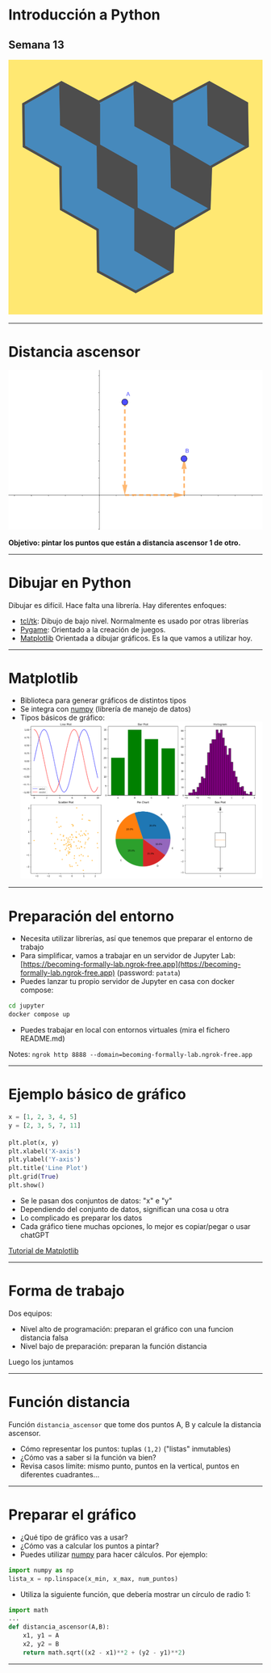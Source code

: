 # Introducción a Python

## Semana 13
<!-- .element style="text-align:center" -->

![Logo de AVAST](./img/logo2.png) <!-- .element style="margin-left: auto; margin-right: auto; display: block" -->

---

# Distancia ascensor

![Distancia ascensor](./img/distancia_ascensor.png) <!-- .element style="margin-left: auto; margin-right: auto; display: block" -->

**Objetivo: pintar los puntos que están a distancia ascensor 1 de otro.**
<!-- .element style="text-align:center" -->

---

# Dibujar en Python

Dibujar es difícil. Hace falta una librería. Hay diferentes enfoques:

- [tcl/tk](https://www.tcl.tk/): Dibujo de bajo nivel. Normalmente es usado por otras librerías
- [Pygame](https://www.pygame.org/news): Orientado a la creación de juegos.
- [Matplotlib](https://matplotlib.org/) Orientada a dibujar gráficos. Es la que vamos a utilizar hoy.

---

# Matplotlib

- Biblioteca para generar gráficos de distintos tipos
- Se integra con [numpy](https://numpy.org/) (librería de manejo de datos)
- Tipos básicos de gráfico:
![alt text](./img/tipos_de_grafico.png)
<!-- .element style="text-align:center" -->

---

# Preparación del entorno

- Necesita utilizar librerías, así que tenemos que preparar el entorno de trabajo
- Para simplificar, vamos a trabajar en un servidor de Jupyter Lab:<br/>
[https://becoming-formally-lab.ngrok-free.app](https://becoming-formally-lab.ngrok-free.app) (password: `patata`)
- Puedes lanzar tu propio servidor de Jupyter en casa con docker compose:
```sh
cd jupyter
docker compose up
```
- Puedes trabajar en local con entornos virtuales (mira el fichero README.md)

Notes:
`ngrok http 8888 --domain=becoming-formally-lab.ngrok-free.app`

---
# Ejemplo básico de gráfico

```python
x = [1, 2, 3, 4, 5]
y = [2, 3, 5, 7, 11]

plt.plot(x, y)
plt.xlabel('X-axis')
plt.ylabel('Y-axis')
plt.title('Line Plot')
plt.grid(True)
plt.show()
```

- Se le pasan dos conjuntos de datos: "x" e "y"
- Dependiendo del conjunto de datos, significan una cosa u otra
- Lo complicado es preparar los datos
- Cada gráfico tiene muchas opciones, lo mejor es copiar/pegar o usar chatGPT

[Tutorial de Matplotlib](https://www2.eii.uva.es/fund_inf/python/notebooks/Bibliotecas/01_Introduccion_a_Matplotlib/Introduccion_a_Matplotlib.html)

---

# Forma de trabajo

Dos equipos:
- Nivel alto de programación: preparan el gráfico con una funcion distancia falsa
- Nivel bajo de preparación: preparan la función distancia

Luego los juntamos

---


# Función distancia

Función `distancia_ascensor` que tome dos puntos A, B y calcule la distancia ascensor.

- Cómo representar los puntos: tuplas `(1,2)` ("listas" inmutables)
- ¿Cómo vas a saber si la función va bien?
- Revisa casos límite: mismo punto, puntos en la vertical, puntos en diferentes cuadrantes...

---

# Preparar el gráfico

- ¿Qué tipo de gráfico vas a usar?
- ¿Cómo vas a calcular los puntos a pintar?
- Puedes utilizar [numpy](https://www.freecodecamp.org/espanol/news/la-guia-definitiva-del-paquete-numpy-para-computacion-cientifica-en-python/) para hacer cálculos. Por ejemplo:
```python
import numpy as np
lista_x = np.linspace(x_min, x_max, num_puntos)
```
- Utiliza la siguiente función, que debería mostrar un círculo de radio 1:

```python
import math
...
def distancia_ascensor(A,B):
    x1, y1 = A
    x2, y2 = B
    return math.sqrt((x2 - x1)**2 + (y2 - y1)**2)
```






---
